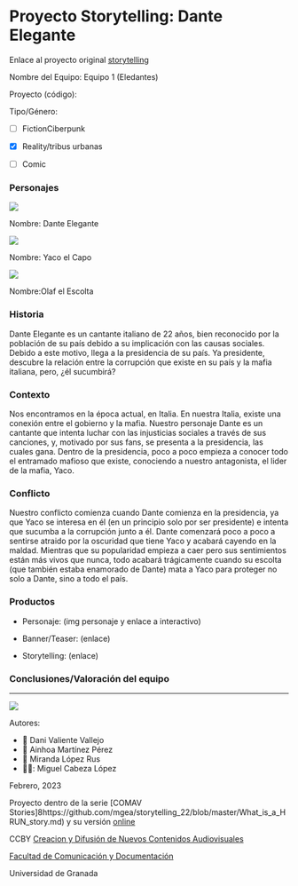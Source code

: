 

# Proyecto Storytelling: Dante Elegante


Enlace al proyecto original [storytelling](https://github.com/mgea/storytelling)

Nombre del Equipo: Equipo 1 (Eledantes) 

Proyecto (código): 

Tipo/Género:  
- [ ] FictionCiberpunk  
- [x] Reality/tribus urbanas  
- [ ] Comic


### Personajes

![](https://i.pinimg.com/564x/5b/3b/65/5b3b65cb8e9200ebd1d17cdfdd119806.jpg)

Nombre: Dante Elegante

![](https://i.pinimg.com/564x/f3/aa/13/f3aa1396fa63f0c32f9687f75c1aad86.jpg)

Nombre: Yaco el Capo

![](https://i.pinimg.com/564x/ab/fa/f3/abfaf301b8d59e7497fdf68faef438fe.jpg)

Nombre:Olaf el Escolta

### Historia
Dante Elegante es un cantante italiano de 22 años, bien reconocido por la población de su país debido a su implicación con las causas sociales. Debido a este motivo, llega a la presidencia de su país. Ya presidente, descubre la relación entre la corrupción que existe en su país y la mafia italiana, pero, ¿él sucumbirá?

### Contexto
Nos encontramos en la época actual, en Italia. En nuestra Italia, existe una conexión entre el gobierno y la mafia. Nuestro personaje Dante es un cantante que intenta luchar con las injusticias sociales a través de sus canciones, y, motivado por sus fans, se presenta a la presidencia, las cuales gana. Dentro de la presidencia, poco a poco empieza a conocer todo el entramado mafioso que existe, conociendo a nuestro antagonista, el lider de la mafia, Yaco.

### Conflicto 
Nuestro conflicto comienza cuando Dante comienza en la presidencia, ya que Yaco se interesa en él (en un principio solo por ser presidente) e intenta que sucumba a la corrupción junto a él. Dante comenzará poco a poco a sentirse atraido por la oscuridad que tiene Yaco y acabará cayendo en la maldad. Mientras que su popularidad empieza a caer pero sus sentimientos están más vivos que nunca, todo acabará trágicamente cuando su escolta (que también estaba enamorado de Dante) mata a Yaco para proteger no solo a Dante, sino a todo el país.


### Productos

- Personaje: (img personaje y enlace a interactivo) 


- Banner/Teaser:  (enlace) 


- Storytelling: (enlace) 




### Conclusiones/Valoración del equipo

------
![](https://upload.wikimedia.org/wikipedia/commons/thumb/6/62/CC-BY-SA-Andere_Wikis_%28v%29.svg/200px-CC-BY-SA-Andere_Wikis_%28v%29.svg.png)


Autores:  
<!---
Incluir lista de personas del grupo 
Se puede añadir enlace a página personal de github o lo que se quiera...(optativo)
-->

- :man: Dani Valiente Vallejo
- :woman: Ainhoa Martínez Pérez
- :woman: Miranda López Rus 
- 👨‍🦲: Miguel Cabeza López

<!---
Lista completa de emojis de markDown - https://gist.github.com/rxaviers/7360908) 
-->



Febrero, 2023

Proyecto dentro de la serie [COMAV Stories]8https://github.com/mgea/storytelling_22/blob/master/What_is_a_HRUN_story.md) y su versión [online](https://utopolis.ugr.es/media/HRUN/)   

CCBY [Creacion y Difusión de Nuevos Contenidos Audiovisuales](http://utopolis.ugr.es/medialab)

[Facultad de Comunicación y Documentación](http://fcd.ugr.es)

Universidad de Granada
